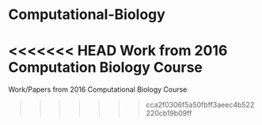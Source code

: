 # Computational-Biology
<<<<<<< HEAD
Work from 2016 Computation Biology Course
=======
Work/Papers from 2016 Computational Biology Course
>>>>>>> cca2f0306f5a50fbff3aeec4b522220cb19b09ff
